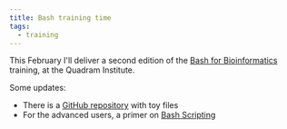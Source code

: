 ```yaml
---
title: Bash training time
tags:
  - training
---
```


This February I'll deliver a second edition of the [Bash for Bioinformatics](https://seq.space/notes/doku.php?id=bash-beginners) training, at the Quadram
Institute.

Some updates:

 - There is a [GitHub repository](https://github.com/telatin/learn_bash) with toy files
 - For the advanced users, a primer on [Bash Scripting](https://medium.com/ngs-sh)

